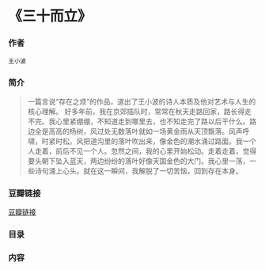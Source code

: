 《三十而立》
=============================

### 作者
    王小波

### 简介
> 一篇言说“存在之烦”的作品，道出了王小波的诗人本质及他对艺术与人生的核心理解。
好多年前，我在京郊插队时，常常在秋天走路回家，路长得走不完。我心里紧绷绷，不知道走到哪里去，也不知走完了路以后干什么。路边全是高高的杨树，风过处无数落叶就如一场黄金雨从天顶飘落。风声呼啸，时紧时松。风把道沟里的落叶吹出来，像金色的潮水涌过路面。我一个人走着，前后不见一个人。忽然之间，我的心里开始松动。走着走着，觉得要头朝下坠入蓝天，两边纷纷的落叶好像天国金色的大门。我心里一荡，一些诗句涌上心头。就在这一瞬间，我解脱了一切苦恼，回到存在本身。

### 豆瓣链接
  [豆瓣链接](http://book.douban.com/subject/3264665/)

### 目录

### 内容 